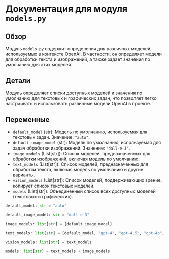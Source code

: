 # Документация для модуля `models.py`

## Обзор

Модуль `models.py` содержит определения для различных моделей, используемых в контексте OpenAI. В частности, он определяет модели для обработки текста и изображений, а также задает значения по умолчанию для этих моделей.

## Детали

Модуль определяет списки доступных моделей и значения по умолчанию для текстовых и графических задач, что позволяет легко настраивать и использовать различные модели OpenAI в проекте.

## Переменные

- `default_model` (str): Модель по умолчанию, используемая для текстовых задач. Значение: `"auto"`.
- `default_image_model` (str): Модель по умолчанию, используемая для задач обработки изображений. Значение: `"dall-e-3"`.
- `image_models` (List[str]): Список моделей, предназначенных для обработки изображений, включая модель по умолчанию.
- `text_models` (List[str]): Список моделей, предназначенных для обработки текста, включая модель по умолчанию и другие варианты.
- `vision_models` (List[str]): Список моделей, поддерживающих зрение, копирует список текстовых моделей.
- `models` (List[str]): Объединенный список всех доступных моделей (текстовых и графических).

```python
default_model: str = "auto"
```

```python
default_image_model: str = "dall-e-3"
```

```python
image_models: list[str] = [default_image_model]
```

```python
text_models: list[str] = [default_model, "gpt-4", "gpt-4.5", "gpt-4o", "gpt-4o-mini", "o1", "o1-preview", "o1-mini", "o3-mini", "o3-mini-high"]
```

```python
vision_models: list[str] = text_models
```

```python
models: list[str] = text_models + image_models